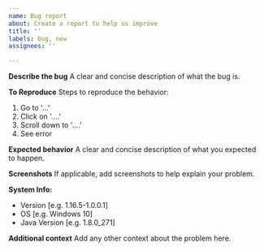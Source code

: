 ```yaml
---
name: Bug report
about: Create a report to help us improve
title: ''
labels: bug, new
assignees: ''

---
```


**Describe the bug**
A clear and concise description of what the bug is.

**To Reproduce**
Steps to reproduce the behavior:
1. Go to '...'
2. Click on '....'
3. Scroll down to '....'
4. See error

**Expected behavior**
A clear and concise description of what you expected to happen.

**Screenshots**
If applicable, add screenshots to help explain your problem.

**System Info:**
 - Version [e.g. 1.16.5-1.0.0.1]
 - OS [e.g. Windows 10]
 - Java Version [e.g. 1.8.0_271]

**Additional context**
Add any other context about the problem here.
